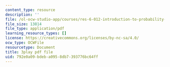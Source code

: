 ```yaml
---
content_type: resource
description: ''
file: /ol-ocw-studio-app/courses/res-6-012-introduction-to-probability-spring-2018/792e0a09bdeba0958db7393776bc64ff_PJExYLw0qtc.pdf
file_size: 13814
file_type: application/pdf
learning_resource_types: []
license: https://creativecommons.org/licenses/by-nc-sa/4.0/
ocw_type: OCWFile
resourcetype: Document
title: 3play pdf file
uid: 792e0a09-bdeb-a095-8db7-393776bc64ff
---
```

